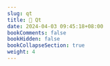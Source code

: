 ```yaml
---
slug: qt
title: 📔 Qt
date: 2024-04-03 09:45:18+08:00
bookComments: false
bookHidden: false
bookCollapseSection: true
weight: 4
---
```

